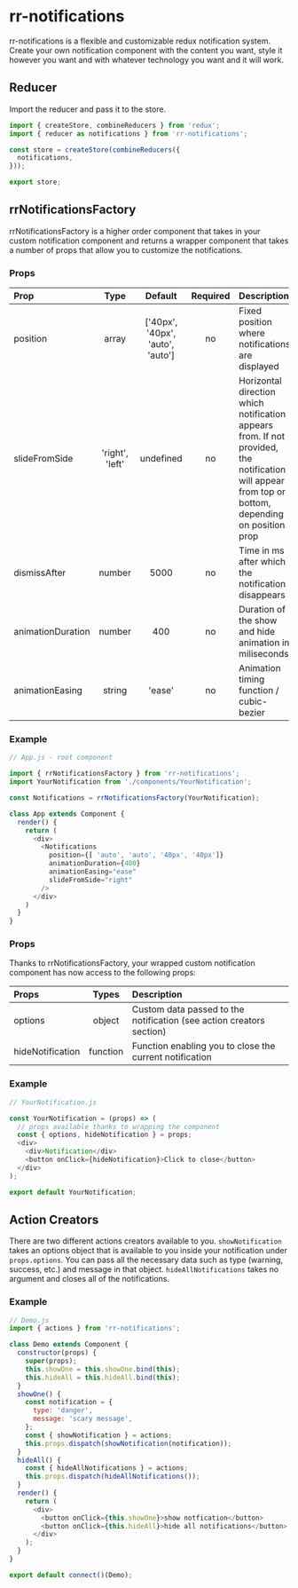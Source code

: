 # rr-notifications

rr-notifications is a flexible and customizable redux notification system. Create your own notification component with the content you want, style it however you want and with whatever technology you want and it will work.

## Reducer

Import the reducer and pass it to the store.

``` javascript
import { createStore, combineReducers } from 'redux';
import { reducer as notifications } from 'rr-notifications';

const store = createStore(combineReducers({
  notifications,
}));

export store;
```

## rrNotificationsFactory

rrNotificationsFactory is a higher order component that takes in your custom notification component and returns a wrapper component that takes a number of props that allow you to customize the notifications.

### Props

Prop    | Type   | Default   | Required | Description
:-------|:------:|:---------:|:--------:|:----------------------------------------
position | array | ['40px', '40px', 'auto', 'auto'] | no | Fixed position where notifications are displayed
slideFromSide | 'right', 'left' | undefined | no | Horizontal direction which notification appears from. If not provided, the notification will appear from top or bottom, depending on position prop
dismissAfter | number | 5000 | no | Time in ms after which the notification disappears
animationDuration | number | 400 | no | Duration of the show and hide animation in miliseconds
animationEasing | string | 'ease' | no | Animation timing function / cubic-bezier

### Example

``` javascript
// App.js - root component

import { rrNotificationsFactory } from 'rr-notifications';
import YourNotification from './components/YourNotification';

const Notifications = rrNotificationsFactory(YourNotification);

class App extends Component {
  render() {
    return (
      <div>
        <Notifications
          position={[ 'auto', 'auto', '40px', '40px']}
          animationDuration={400}
          animationEasing="ease"
          slideFromSide="right"
        />
      </div>
    )
  }
}

```

### Props

Thanks to rrNotificationsFactory, your wrapped custom notification component has now access to the following props:

Props | Types | Description
:-----|:-----:|:-----------
options | object | Custom data passed to the notification (see action creators section)
hideNotification | function | Function enabling you to close the current notification

### Example

``` javascript
// YourNotification.js

const YourNotification = (props) => (
  // props available thanks to wrapping the component
  const { options, hideNotification } = props;
  <div>
    <div>Notification</div>
    <button onClick={hideNotification}>Click to close</button>
  </div>
);

export default YourNotification;
```

## Action Creators

There are two different actions creators available to you. `showNotification` takes an options object that is available to you inside your notification under `props.options`. You can pass all the necessary data such as type (warning, success, etc.) and message in that object. `hideAllNotifications` takes no argument and closes all of the notifications.

### Example

``` javascript
// Demo.js
import { actions } from 'rr-notifications';

class Demo extends Component {
  constructor(props) {
    super(props);
    this.showOne = this.showOne.bind(this);
    this.hideAll = this.hideAll.bind(this);
  }
  showOne() {
    const notification = {
      type: 'danger',
      message: 'scary message',
    };
    const { showNotification } = actions;
    this.props.dispatch(showNotification(notification));
  }
  hideAll() {
    const { hideAllNotifications } = actions;
    this.props.dispatch(hideAllNotifications());
  }
  render() {
    return (
      <div>
        <button onClick={this.showOne}>show notfication</button>
        <button onClick={this.hideAll}>hide all notifications</button>
      </div>
    );
  }
}

export default connect()(Demo);

```